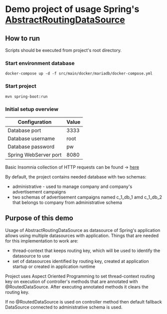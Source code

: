 # Demo project of usage Spring's [AbstractRoutingDataSource](https://docs.spring.io/spring-framework/docs/current/javadoc-api/org/springframework/jdbc/datasource/lookup/AbstractRoutingDataSource.html)

## How to run

Scripts should be executed from project's root directory.

### Start environment database

```shell
docker-compose up -d -f src/main/docker/mariadb/docker-compose.yml
```

### Start project

```shell
mvn spring-boot:run
```

### Initial setup overview

| Configuration         | Value |
|-----------------------|-------|
| Database port         | 3333  |
| Database username     | root  |
| Database password     | pw    |
| Spring WebServer port | 8080  |

Basic Insomnia collection of HTTP requests can be found -> [here](insomnia-datasources.json)

By default, the project contains needed database with two schemas:

* administrative - used to manage company and company's advertisement campaigns
* two schemas of advertisement campaigns named c_1_db_1 amd c_1_db_2 that belongs to company from administrative schema

## Purpose of this demo

Usage of AbstractRoutingDataSource as datasource of Spring's application allows using multiple datasources with application. Things that are needed for this implementation to work are:

* thread-context that keeps routing key, which will be used to identify the datasource to use
* set of datasources identified by routing key, created at application startup or created in application runtime

Project uses Aspect Oriented Programming to set thread-context routing key on execution of controller's methods that are annotated with @RoutedDataSource. After executing annotated methods it clears the routing key.

If no @RoutedDataSource is used on controller method then default fallback DataSource connected to administrative schema is used.